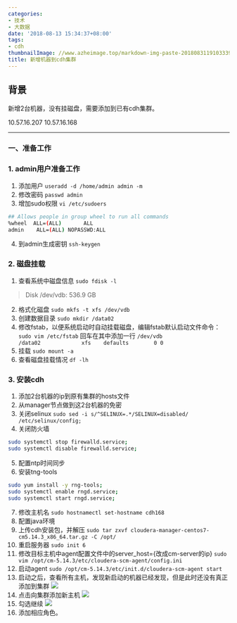 ```yaml
---
categories:
- 技术
- 大数据
date: '2018-08-13 15:34:37+08:00'
tags:
- cdh
thumbnailImage: //www.azheimage.top/markdown-img-paste-20180831191033396.png
title: 新增机器到cdh集群
---
```

## 背景
新增2台机器，没有挂磁盘，需要添加到已有cdh集群。
<!--more-->

10.57.16.207
10.57.16.168

---------------

### 一、准备工作
### 1. admin用户准备工作
1. 添加用户
`useradd -d /home/admin admin -m`
2. 修改密码
`passwd admin` <!-- adminpwd -->
3. 增加sudo权限
`vi /etc/sudoers`
```bash
## Allows people in group wheel to run all commands
%wheel  ALL=(ALL)       ALL
admin    ALL=(ALL) NOPASSWD:ALL
```
4. 到admin生成密钥
`ssh-keygen`

### 2. 磁盘挂载
1. 查看系统中磁盘信息
`sudo fdisk -l`
>Disk /dev/vdb: 536.9 GB
2. 格式化磁盘
`sudo mkfs -t xfs /dev/vdb`
3. 创建数据目录
`sudo mkdir /data02`
4. 修改fstab，以便系统启动时自动挂载磁盘，编辑fstab默认启动文件命令：`sudo vim /etc/fstab` 回车在其中添加一行
`/dev/vdb               /data02             xfs    defaults        0 0`
5. 挂载
`sudo mount -a`
6. 查看磁盘挂载情况
`df -lh`

### 3. 安装cdh
1. 添加2台机器的ip到原有集群的hosts文件
2. 从manager节点做到这2台机器的免密
3. 关闭selinux
`sudo sed -i s/^SELINUX=.*/SELINUX=disabled/ /etc/selinux/config;`
4. 关闭防火墙
```bash
sudo systemctl stop firewalld.service;
sudo systemctl disable firewalld.service;
```
5. 配置ntp时间同步
6. 安装tng-tools
```bash
sudo yum install -y rng-tools;
sudo systemctl enable rngd.service;
sudo systemctl start rngd.service;
```
7. 修改主机名
`sudo hostnamectl set-hostname cdh168`
8. 配置java环境
9. 上传cdh安装包，并解压
`sudo tar zxvf cloudera-manager-centos7-cm5.14.3_x86_64.tar.gz -C /opt/
`
10. 重启服务器
`sudo init 6`
11. 修改目标主机中agent配置文件中的server_host={改成cm-server的ip}
`sudo vim /opt/cm-5.14.3/etc/cloudera-scm-agent/config.ini`
12. 启动agent
`sudo /opt/cm-5.14.3/etc/init.d/cloudera-scm-agent start`
13. 启动之后，查看所有主机，发现新启动的机器已经发现，但是此时还没有真正添加到集群
![](https://www.azheimage.top/markdown-img-paste-20200813151203370.png)
14. 点击向集群添加新主机
![](https://www.azheimage.top/markdown-img-paste-20200813151456899.png)
15. 勾选继续
![](https://www.azheimage.top/markdown-img-paste-20200813151536917.png)
16. 添加相应角色。




